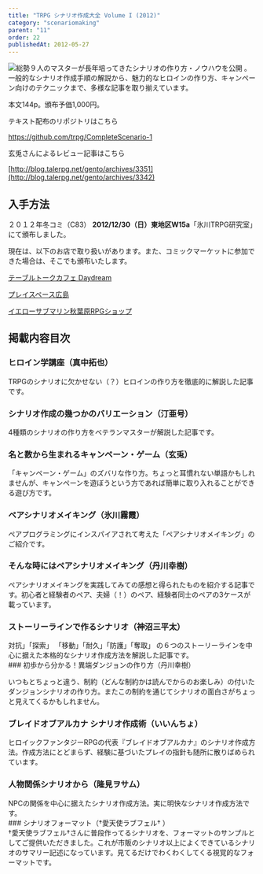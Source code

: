 ```yaml
---
title: "TRPG シナリオ作成大全 Volume I (2012)"
category: "scenariomaking"
parent: "11"
order: 22
publishedAt: 2012-05-27
---
```


![](http://trpg-labo.com/uploads/elfinder/trpg-scenario-hyoshi-320.png)総勢９人のマスターが長年培ってきたシナリオの作り方・ノウハウを公開 。一般的なシナリオ作成手順の解説から、魅力的なヒロインの作り方、キャンペーン向けのテクニックまで、多様な記事を取り揃えています。

本文144p。頒布予価1,000円。

テキスト配布のリポジトリはこちら

[https://github.com/trpg/CompleteScenario-1 ](https://github.com/trpg/CompleteScenario-1)

玄兎さんによるレビュー記事はこちら

[http://blog.talerpg.net/gento/archives/3351](http://blog.talerpg.net/gento/archives/3342)

## 入手方法

２０１２年冬コミ（C83） **2012/12/30（日）東地区W15a**「氷川TRPG研究室」にて頒布しました。

 現在は、以下のお店で取り扱いがあります。また、コミックマーケットに参加できた場合は、そこでも頒布いたします。

[テーブルトークカフェ Daydream](http://trpgtime.hobby-web.net/first/)

[プレイスペース広島](http://www.ps-hiroshima.com/rpg/index.htm)

[イエローサブマリン秋葉原RPGショップ](http://www.yellowsubmarine.co.jp/shop/shop-059.htm)

## 掲載内容目次

### ヒロイン学講座（真中拓也）

TRPGのシナリオに欠かせない（？）ヒロインの作り方を徹底的に解説した記事です。

### シナリオ作成の幾つかのバリエーション（汀亜号）

4種類のシナリオの作り方をベテランマスターが解説した記事です。

### 名と数から生まれるキャンペーン・ゲーム（玄兎）

「キャンペーン・ゲーム」のズバリな作り方。ちょっと耳慣れない単語かもしれませんが、キャンペーンを遊ぼうという方であれば簡単に取り入れることができる遊び方です。

### ペアシナリオメイキング（氷川霧霞）

ペアプログラミングにインスパイアされて考えた「ペアシナリオメイキング」のご紹介です。

### そんな時にはペアシナリオメイキング（丹川幸樹）

ペアシナリオメイキングを実践してみての感想と得られたものを紹介する記事です。初心者と経験者のペア、夫婦（！）のペア、経験者同士のペアの3ケースが載っています。

### ストーリーラインで作るシナリオ（神沼三平太）

<div>対抗」「探索」 「移動」「耐久」「防護」「奪取」 の６つのストーリーラインを中心に据えた本格的なシナリオ作成方法を解説した記事です。

</div>### 初歩から分かる！異端ダンジョンの作り方（丹川幸樹）

いつもとちょっと違う、制約（どんな制約かは読んでからのお楽しみ）の付いたダンジョンシナリオの作り方。またこの制約を通じてシナリオの面白さがちょっと見えてくるかもしれません。

### ブレイドオブアルカナ シナリオ作成術（いいんちょ）

ヒロイックファンタジーRPGの代表『ブレイドオブアルカナ』のシナリオ作成方法。作成方法にとどまらず、経験に基づいたプレイの指針も随所に散りばめられています。

### 人物関係シナリオから（隆見ヲサム）

<div>NPCの関係を中心に据えたシナリオ作成方法。実に明快なシナリオ作成方法です。</div>### シナリオフォーマット（†愛天使ラブフェル† ）

<div>†愛天使ラブフェル†さんに普段作ってるシナリオを、フォーマットのサンプルとしてご提供いただきました。これが市販のシナリオ以上によくできているシナリオのサマリー記述になっています。見てるだけでわくわくしてくる視覚的なフォーマットです。</div>
